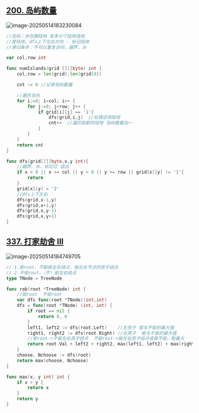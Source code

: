 ## [200. 岛屿数量 ](https://leetcode.cn/problems/number-of-islands/description/?envType=problem-list-v2&envId=depth-first-search)

![image-20250514183230084](https://ting2.oss-cn-beijing.aliyuncs.com/picture/202505141832220.png)

```go
//岛屿：水包围陆地 有多少个陆地连续
//是陆地，dfs上下左右方向 - 标记陆地
//递归条件：不可以重复访问，越界，水

var col,row int

func numIslands(grid [][]byte) int {
    col,row = len(grid),len(grid[0])

    cnt := 0 //记录岛屿数量

    //遍历岛屿
    for i:=0; i<col; i++ {
        for j:=0; j<row; j++ {
            if grid[i][j] == '1'{
                dfs(grid,i,j)  //处理这块陆地
                cnt++  //遍历到新的陆地 岛屿数量加一
            }
        }
    }
    return cnt
}

func dfs(grid[][]byte,x,y int){
    //越界、水、标记过 退出
    if x < 0 || x >= col || y < 0 || y >= row || grid[x][y] != '1'{
        return
    }
    grid[x][y] = '2'
    //dfs上下左右
    dfs(grid,x-1,y)
    dfs(grid,x+1,y)
    dfs(grid,x,y-1)
    dfs(grid,x,y+1)
}
```

## [337. 打家劫舍 III ](https://leetcode.cn/problems/house-robber-iii/?envType=problem-list-v2&envId=depth-first-search)

![image-20250514184749705](https://ting2.oss-cn-beijing.aliyuncs.com/picture/202505141847824.png)

```go
// 1.偷root，不能偷左右结点，偷左右节点的孩子结点
// 2.不偷root，（不）偷左右结点
type TNode = TreeNode

func rob(root *TreeNode) int {
	//偷root  不偷root
    var dfs func(root *TNode)(int,int)
	dfs = func(root *TNode) (int, int) {
		if root == nil {
			return 0, 0
		}
		left1, left2 := dfs(root.Left)    //左孩子 偷与不偷的最大值
		right1, right2 := dfs(root.Right) //右孩子  偷与不偷的最大值
		//偷root->不偷左右孩子结点  不偷root->偷左右孩子结点或者不偷，取最大
		return root.Val + left2 + right2, max(left1, left2) + max(right1, right2)
	}
	choose, Nchoose := dfs(root)
	return max(choose, Nchoose)
}

func max(x, y int) int {
	if x > y {
		return x
	}
	return y
}
```

